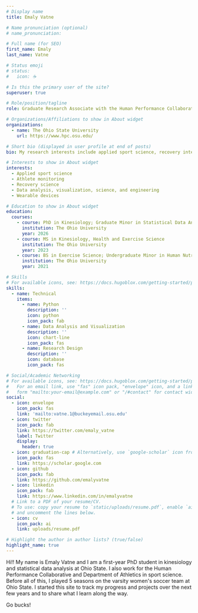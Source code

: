 ```yaml
---
# Display name
title: Emaly Vatne

# Name pronunciation (optional)
# name_pronunciation: 

# Full name (for SEO)
first_name: Emaly
last_name: Vatne

# Status emoji
# status:
#   icon: ☕️

# Is this the primary user of the site?
superuser: true

# Role/position/tagline
role: Graduate Research Associate with the Human Performance Collaborative and Assistant Sport Scientist

# Organizations/Affiliations to show in About widget
organizations:
  - name: The Ohio State University
    url: https://www.hpc.osu.edu/

# Short bio (displayed in user profile at end of posts)
bio: My research interests include applied sport science, recovery interventions, and data analysis, visualization, science, and engineering. 

# Interests to show in About widget
interests:
  - Applied sport science
  - Athlete monitoring
  - Recovery science
  - Data analysis, visualization, science, and engineering
  - Wearable devices

# Education to show in About widget
education:
  courses:
    - course: PhD in Kinesiology; Graduate Minor in Statistical Data Analysis
      institution: The Ohio University
      year: 2026
    - course: MS in Kinesiology, Health and Exercise Science
      institution: The Ohio University
      year: 2023
    - course: BS in Exercise Science; Undergraduate Minor in Human Nutrition
      institution: The Ohio University
      year: 2021

# Skills
# For available icons, see: https://docs.hugoblox.com/getting-started/page-builder/#icons
skills:
  - name: Technical
    items:
      - name: Python
        description: ''
        icon: python
        icon_pack: fab
      - name: Data Analysis and Visualization
        description: ''
        icon: chart-line
        icon_pack: fas
      - name: Research Design
        description: ''
        icon: database
        icon_pack: fas

# Social/Academic Networking
# For available icons, see: https://docs.hugoblox.com/getting-started/page-builder/#icons
#   For an email link, use "fas" icon pack, "envelope" icon, and a link in the
#   form "mailto:your-email@example.com" or "/#contact" for contact widget.
social:
  - icon: envelope
    icon_pack: fas
    link: 'mailto:vatne.1@buckeyemail.osu.edu'
  - icon: twitter
    icon_pack: fab
    link: https://twitter.com/emaly_vatne
    label: Twitter
    display:
      header: true
  - icon: graduation-cap # Alternatively, use `google-scholar` icon from `ai` icon pack
    icon_pack: fas
    link: https://scholar.google.com
  - icon: github
    icon_pack: fab
    link: https://github.com/emalyvatne
  - icon: linkedin
    icon_pack: fab
    link: https://www.linkedin.com/in/emalyvatne
  # Link to a PDF of your resume/CV.
  # To use: copy your resume to `static/uploads/resume.pdf`, enable `ai` icons in `params.yaml`,
  # and uncomment the lines below.
  - icon: cv
    icon_pack: ai
    link: uploads/resume.pdf

# Highlight the author in author lists? (true/false)
highlight_name: true
---
```


Hi!! My name is Emaly Vatne and I am a first-year PhD student in kinesiology and statistical data analysis at Ohio State. I also work for the Human Performance Collaborative and Department of Athletics in sport science. Before all of this, I played 5 seasons on the varsity women's soccer team at Ohio State. I started this site to track my progress and projects over the next few years and to share what I learn along the way. 

Go bucks!